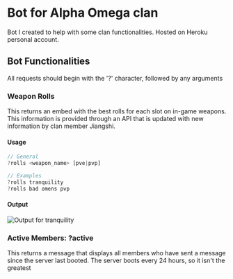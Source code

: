 # Bot for Alpha Omega clan

Bot I created to help with some clan functionalities. Hosted on Heroku personal account.

## Bot Functionalities

All requests should begin with the '?' character, followed by any arguments

### Weapon Rolls

This returns an embed with the best rolls for each slot on in-game weapons. This information is provided through an API that is updated with new information by clan member Jiangshi.

#### Usage

```javascript
// General
?rolls <weapon_name> [pve|pvp]

// Examples
?rolls tranquility
?rolls bad omens pvp
```

#### Output
![Output for tranquility](../../images/rolls_output.png)



### Active Members: ?active

This returns a message that displays all members who have sent a message since the server last booted. The server boots every 24 hours, so it isn't the greatest


